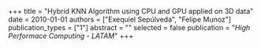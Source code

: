 +++
title = "Hybrid KNN Algorithm using CPU and GPU applied on 3D data"
date = 2010-01-01
authors = ["Exequiel Sepúlveda", "Felipe Munoz"]
publication_types = ["1"]
abstract = ""
selected = false
publication = "*High Performace Computing - LATAM*"
+++

